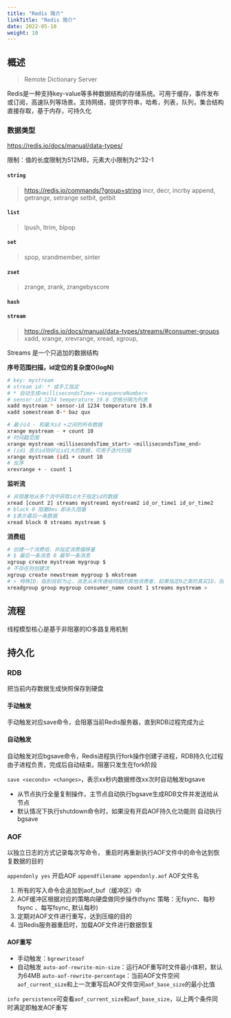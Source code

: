 ```yaml
---
title: "Redis 简介"
linkTitle: "Redis 简介"
date: 2022-05-10
weight: 10
---
```


## 概述
> Remote Dictionary Server

Redis是一种支持key-value等多种数据结构的存储系统。可用于缓存，事件发布或订阅，高速队列等场景。支持网络，提供字符串，哈希，列表，队列，集合结构直接存取，基于内存，可持久化

### 数据类型

https://redis.io/docs/manual/data-types/

限制：值的长度限制为512MB，元素大小限制为2^32-1

#### `string`
> https://redis.io/commands/?group=string
> incr, decr, incrby
> append, getrange, setrange
> setbit, getbit

#### `list`
> lpush, ltrim, blpop

#### `set`
> spop, srandmember, sinter

#### `zset`
> zrange, zrank, zrangebyscore

#### `hash`

#### `stream`
> https://redis.io/docs/manual/data-types/streams/#consumer-groups
> xadd, xrange, xrevrange, xread, xgroup, 

Streams 是一个只追加的数据结构

**序号范围扫描，id定位的复杂度O(logN)**
```sh
# key: mystream
# stream id: * 或手工指定
# * 自动生成<millisecondsTime>-<sequenceNumber>
# sensor-id 1234 temperature 19.8 空格分隔为列表
xadd mystream * sensor-id 1234 temperature 19.8
xadd somestream 0-* baz qux

# 最小id - 和最大id +之间的所有数据
xrange mystream - + count 10
# 时间戳范围
xrange mystream <millisecondsTime_start> <millisecondsTime_end>
# (id1 表示id刚好比id1大的数据，可用于迭代扫描
xrange mystream (id1 + count 10
# 反序
xrevrange + - count 1
```

**监听流**
```sh
# 非阻塞地从多个流中获取id大于指定id的数据
xread [count 2] streams mystream1 mystream2 id_or_time1 id_or_time2
# block 0 阻塞0ms 即永久阻塞
# $表示最后一条数据
xread block 0 streams mystream $
```

**消费组**
```sh
# 创建一个消费组，并指定消费偏移量
# $ 最后一条消息 0 最早一条消息
xgroup create mystream mygroup $
# 不存在则创建流
xgroup create newstream mygroup $ mkstream
# > 特殊ID，指到目前为止，消息从未传递给同组的其他消费者，如果指定0之类的真实ID，则表示往后没有被xack的消息
xreadgroup group mygroup consumer_name count 1 streams mystream >
```

## 流程

线程模型核心是基于非阻塞的IO多路复用机制

## 持久化

### RDB

把当前内存数据生成快照保存到硬盘

#### 手动触发

手动触发对应save命令，会阻塞当前Redis服务器，直到RDB过程完成为止

#### 自动触发

自动触发对应bgsave命令，Redis进程执行fork操作创建子进程，RDB持久化过程由子进程负责，完成后自动结束。阻塞只发生在fork阶段

`save <seconds> <changes>`，表示xx秒内数据修改xx次时自动触发bgsave

- 从节点执行全量复制操作，主节点自动执行bgsave生成RDB文件并发送给从节点
- 默认情况下执行shutdown命令时，如果没有开启AOF持久化功能则 自动执行bgsave

### AOF

以独立日志的方式记录每次写命令， 重启时再重新执行AOF文件中的命令达到恢复数据的目的

`appendonly yes` 开启AOF
`appendfilename appendonly.aof` AOF文件名

1. 所有的写入命令会追加到aof_buf（缓冲区）中
2. AOF缓冲区根据对应的策略向硬盘做同步操作(fsync 策略：无fsync、每秒fsync 、每写fsync, 默认每秒)
3. 定期对AOF文件进行重写，达到压缩的目的
4. 当Redis服务器重启时，加载AOF文件进行数据恢复

#### AOF重写

- 手动触发：`bgrewriteaof`
- 自动触发
`auto-aof-rewrite-min-size`：运行AOF重写时文件最小体积，默认为64MB
`auto-aof-rewrite-percentage`：当前AOF文件空间 `aof_current_size`和上一次重写后AOF文件空间`aof_base_size`的最小比值

`info persistence`可查看`aof_current_size`和`aof_base_size`，以上两个条件同时满足即触发AOF重写

